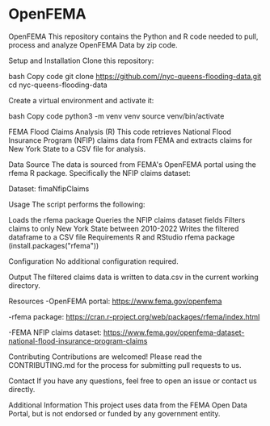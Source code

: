 # OpenFEMA
OpenFEMA
This repository contains the Python and R code needed to pull, process and analyze OpenFEMA Data by zip code. 

Setup and Installation
Clone this repository:

bash Copy code git clone https://github.com//nyc-queens-flooding-data.git cd nyc-queens-flooding-data

Create a virtual environment and activate it:

bash Copy code python3 -m venv venv source venv/bin/activate

FEMA Flood Claims Analysis (R)
This code retrieves National Flood Insurance Program (NFIP) claims data from FEMA and extracts claims for New York State to a CSV file for analysis.

Data Source
The data is sourced from FEMA's OpenFEMA portal using the rfema R package. Specifically the NFIP claims dataset:

Dataset: fimaNfipClaims

Usage
The script performs the following:

Loads the rfema package Queries the NFIP claims dataset fields Filters claims to only New York State between 2010-2022 Writes the filtered dataframe to a CSV file Requirements R and RStudio rfema package (install.packages("rfema"))

Configuration
No additional configuration required.

Output
The filtered claims data is written to data.csv in the current working directory.

Resources
-OpenFEMA portal: https://www.fema.gov/openfema

-rfema package: https://cran.r-project.org/web/packages/rfema/index.html

-FEMA NFIP claims dataset: https://www.fema.gov/openfema-dataset-national-flood-insurance-program-claims

Contributing
Contributions are welcomed! Please read the CONTRIBUTING.md for the process for submitting pull requests to us.

Contact
If you have any questions, feel free to open an issue or contact us directly.

Additional Information
This project uses data from the FEMA Open Data Portal, but is not endorsed or funded by any government entity.
